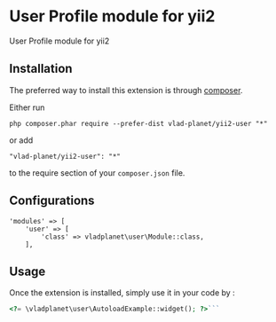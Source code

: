User Profile module for yii2
============================
User Profile module for yii2

Installation
------------

The preferred way to install this extension is through [composer](http://getcomposer.org/download/).

Either run

```
php composer.phar require --prefer-dist vlad-planet/yii2-user "*"
```

or add

```
"vlad-planet/yii2-user": "*"
```

to the require section of your `composer.json` file.


Configurations
-----------------------------
    'modules' => [
        'user' => [
            'class' => vladplanet\user\Module::class,
        ],


Usage
-----

Once the extension is installed, simply use it in your code by  :

```php
<?= \vladplanet\user\AutoloadExample::widget(); ?>```
